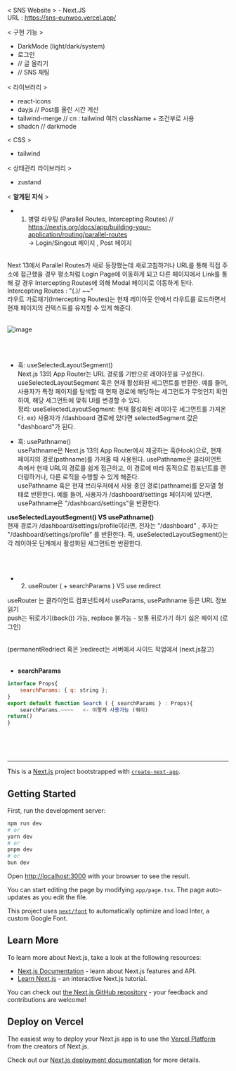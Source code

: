 < SNS Website > - Next.JS <br/>
URL : https://sns-eunwoo.vercel.app/

< 구현 기능 >
- DarkMode (light/dark/system)
- 로그인
- // 글 올리기
- // SNS 채팅


< 라이브러리 >
- react-icons 
- dayjs  // Post를 올린 시간 계산
- tailwind-merge   // cn : tailwind 여러 className + 조건부로 사용
- shadcn   // darkmode

< CSS >
- tailwind

< 상태관리 라이브러리 >
- zustand

< **알게된 지식** >

- 1. 병렬 라우팅 (Parallel Routes, Intercepting Routes)    // https://nextjs.org/docs/app/building-your-application/routing/parallel-routes
<br/> -> Login/Singout 페이지 , Post 페이지
<br/>
Next 13에서 Parallel Routes가 새로 등장했는데 새로고침하거나 URL를 통해 직접 주소에 접근했을 경우 평소처럼 Login Page에 이동하게 되고 다른 페이지에서 Link를 통해 갈 경우 Intercepting Routes에 의해 Modal 페이지로 이동하게 된다.   Intercepting Routes : "(.)/ ~~"
<br/> 라우트 가로채기(Intercepting Routes)는 현재 레이아웃 안에서 라우트를 로드하면서 현재 페이지의 컨텍스트를 유지할 수 있게 해준다.
<br/><br/>

![image](https://github.com/user-attachments/assets/ef2892a7-80fb-4eb6-aeb0-c946cca9ec09)

<br/><br/>
- 훅: useSelectedLayoutSegment() <br/>
Next.js 13의 App Router는 URL 경로를 기반으로 레이아웃을 구성한다. <br/>
useSelectedLayoutSegment 훅은 현재 활성화된 세그먼트를 반환한. 예를 들어, 사용자가 특정 페이지를 탐색할 때 현재 경로에 해당하는 세그먼트가 무엇인지 확인하여, 해당 세그먼트에 맞춰 UI를 변경할 수 있다.<br/>
정리: useSelectedLayoutSegment: 현재 활성화된 레이아웃 세그먼트를 가져온다. ex) 사용자가 /dashboard 경로에 있다면 selectedSegment 값은 "dashboard"가 된다.

- 훅:  usePathname() <br/>
usePathname은 Next.js 13의 App Router에서 제공하는 훅(Hook)으로, 현재 페이지의 경로(pathname)를 가져올 때 사용된다. usePathname은 클라이언트 측에서 현재 URL의 경로를 쉽게 접근하고, 이 경로에 따라 동적으로 컴포넌트를 렌더링하거나, 다른 로직을 수행할 수 있게 해준다. <br/>
usePathname 훅은 현재 브라우저에서 사용 중인 경로(pathname)를 문자열 형태로 반환한다. 예를 들어, 사용자가 /dashboard/settings 페이지에 있다면, usePathname은 "/dashboard/settings"을 반환한다.

**useSelectedLayoutSegment() VS usePathname()** <br/>
현재 경로가 /dashboard/settings/profile이라면, 전자는 "/dashboard" , 후자는 "/dashboard/settings/profile" 를 반환한다. 즉, useSelectedLayoutSegment()는 각 레이아웃 단계에서 활성화된 세그먼트만 반환한다.

<br/><br/>

- 2. useRouter ( + searchParams ) VS use redirect <br/>

useRouter 는 클라이언트 컴포넌트에서   useParams, usePathname 등은  URL 정보 읽기  <br/>
push는 뒤로가기(back()) 가능, replace 불가능 - 보통 뒤로가기 하기 싫은 페이지 (로그인) <br/> <br/>

(permanentRedriect 혹은 )redirect는 서버에서 사이드 작업에서    (next.js참고) <br/><br/>


- **searchParams**
```javascript
interface Props{
    searchParams: { q: string };
}
export default function Search ( { searchParams } : Props){
    searchParams.~~~~   <- 이렇게 사용가능 (쿼리) 
return()
}

```



<br/><br/><br/>

***
This is a [Next.js](https://nextjs.org/) project bootstrapped with [`create-next-app`](https://github.com/vercel/next.js/tree/canary/packages/create-next-app).

## Getting Started

First, run the development server:

```bash
npm run dev
# or
yarn dev
# or
pnpm dev
# or
bun dev
```

Open [http://localhost:3000](http://localhost:3000) with your browser to see the result.

You can start editing the page by modifying `app/page.tsx`. The page auto-updates as you edit the file.

This project uses [`next/font`](https://nextjs.org/docs/basic-features/font-optimization) to automatically optimize and load Inter, a custom Google Font.

## Learn More

To learn more about Next.js, take a look at the following resources:

- [Next.js Documentation](https://nextjs.org/docs) - learn about Next.js features and API.
- [Learn Next.js](https://nextjs.org/learn) - an interactive Next.js tutorial.

You can check out [the Next.js GitHub repository](https://github.com/vercel/next.js/) - your feedback and contributions are welcome!

## Deploy on Vercel

The easiest way to deploy your Next.js app is to use the [Vercel Platform](https://vercel.com/new?utm_medium=default-template&filter=next.js&utm_source=create-next-app&utm_campaign=create-next-app-readme) from the creators of Next.js.

Check out our [Next.js deployment documentation](https://nextjs.org/docs/deployment) for more details.
